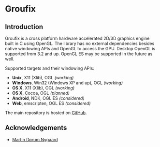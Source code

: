 # Groufix

## Introduction

Groufix is a cross platform hardware accelerated 2D/3D graphics engine built in C using OpenGL. The library has no external dependencies besides native windowing APIs and OpenGL to access the GPU. Desktop OpenGL is supported from 3.2 and up. OpenGL ES may be supported in the future as well.

Supported targets and their windowing APIs:

* __Unix__,    X11 (Xlib), OGL _(working)_
* __Windows__, Win32 (Windows XP and up), OGL _(working)_
* __OS X__,    X11 (Xlib), OGL _(working)_
* __OS X__,    Cocoa, OGL _(planned)_
* __Android__, NDK, OGL ES _(considered)_
* __Web__,     emscripten, OGL ES _(considered)_

The main repository is hosted on [GitHub](https://github.com/Ckef/Groufix).

## Acknowledgements

* [Martin Dørum Nygaard](http://mortie.tk/)
